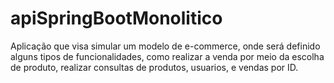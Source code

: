 # apiSpringBootMonolitico
Aplicação que visa simular um modelo de e-commerce, onde será definido alguns tipos de funcionalidades, como realizar a venda por meio da escolha de produto, realizar consultas de produtos, usuarios, e vendas por ID.
